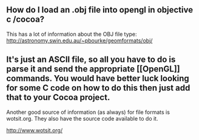 How do I load an .obj file into opengl in objective c /cocoa?
----

This has a lot of information about the OBJ file type: http://astronomy.swin.edu.au/~pbourke/geomformats/obj/

It's just an ASCII file, so all you have to do is parse it and send the appropriate [[OpenGL]] commands. You would have better luck looking for some C code on how to do this then just add that to your Cocoa project.
----
Another good source of information (as always) for file formats is wotsit.org. They also have the source code available to do it.

http://www.wotsit.org/